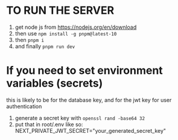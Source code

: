# TO RUN THE SERVER

1. get node js from https://nodejs.org/en/download
2. then use `npm install -g pnpm@latest-10`
3. then `pnpm i`
4. and finally `pnpm run dev`

# If you need to set environment variables (secrets)
this is likely to be for the database key, and for the jwt key for user authentication
1. generate a secret key with `openssl rand -base64 32`
2. put that in root/.env like so:
NEXT_PRIVATE_JWT_SECRET="your_generated_secret_key"
